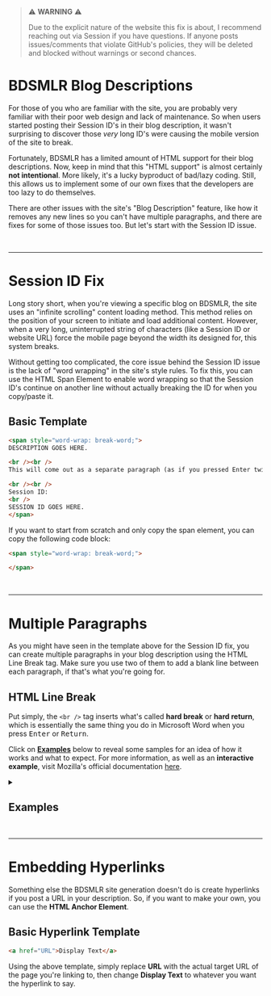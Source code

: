 > ⚠️ __WARNING__ ⚠️
>
> Due to the explicit nature of the website this fix is about, I recommend reaching out via Session if you have questions. If anyone posts issues/comments that violate GitHub's policies, they will be deleted and blocked without warnings or second chances.


# BDSMLR Blog Descriptions

For those of you who are familiar with the site, you are probably very familiar with their poor web design and lack of maintenance. So when users started posting their Session ID's in their blog description, it wasn't surprising to discover those *very* long ID's were causing the mobile version of the site to break.

Fortunately, BDSMLR has a limited amount of HTML support for their blog descriptions. Now, keep in mind that this "HTML support" is almost certainly __not intentional__. More likely, it's a lucky byproduct of bad/lazy coding. Still, this allows us to implement some of our own fixes that the developers are too lazy to do themselves.

There are other issues with the site's "Blog Description" feature, like how it removes any new lines so you can't have multiple paragraphs, and there are fixes for some of those issues too. But let's start with the Session ID issue.

<br />

---

# Session ID Fix

Long story short, when you're viewing a specific blog on BDSMLR, the site uses an "infinite scrolling" content loading method. This method relies on the position of your screen to initiate and load additional content. However, when a very long, uninterrupted string of characters (like a Session ID or website URL) force the mobile page beyond the width its designed for, this system breaks.

Without getting too complicated, the core issue behind the Session ID issue is the lack of "word wrapping" in the site's style rules. To fix this, you can use the HTML Span Element to enable word wrapping so that the Session ID's continue on another line without actually breaking the ID for when you copy/paste it.


## Basic Template

```html
<span style="word-wrap: break-word;">
DESCRIPTION GOES HERE.

<br /><br />
This will come out as a separate paragraph (as if you pressed Enter twice).

<br /><br />
Session ID:
<br />
SESSION ID GOES HERE.
</span>
```


If you want to start from scratch and only copy the span element, you can copy the following code block:

```html
<span style="word-wrap: break-word;">

</span>
```


<br />

---

# Multiple Paragraphs

As you might have seen in the template above for the Session ID fix, you can create multiple paragraphs in your blog description using the HTML Line Break tag. Make sure you use two of them to add a blank line between each paragraph, if that's what you're going for.

## HTML Line Break

Put simply, the `<br />` tag inserts what's called __hard break__ or __hard return__, which is essentially the same thing you do in Microsoft Word when you press <kbd>Enter</kbd> or <kbd>Return</kbd>.

Click on __[Examples](#Examples)__ below to reveal some samples for an idea of how it works and what to expect. For more information, as well as an __interactive example__, visit Mozilla's official documentation [here](https://developer.mozilla.org/en-US/docs/Web/HTML/Element/br).




<details>
<summary><h2 id="Examples">Examples</h2></summary>

### Without HTML Breaks
#### What you set:
```
First paragraph.

Second paragraph.
```

#### How it renders:
```
First paragraph. Second paragraph.
```


### With HTML Breaks
#### What you set:
```html
First paragraph.

<br /><br />
Second paragraph.
```

#### How it renders:
```
First paragraph.

Second paragraph.
```

</details>



<br />

---

# Embedding Hyperlinks

Something else the BDSMLR site generation doesn't do is create hyperlinks if you post a URL in your description. So, if you want to make your own, you can use the __HTML Anchor Element__.

## Basic Hyperlink Template

```html
<a href="URL">Display Text</a>
```

Using the above template, simply replace __URL__ with the actual target URL of the page you're linking to, then change __Display Text__ to whatever you want the hyperlink to say.


